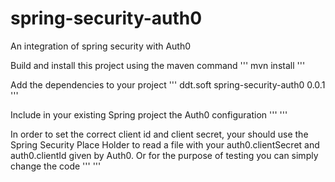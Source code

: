 spring-security-auth0
=====================

An integration of spring security with Auth0

Build and install this project using the maven command
'''
mvn install
'''

Add the dependencies to your project
'''
<dependency>
	<groupId>ddt.soft</groupId>
	<artifactId>spring-security-auth0</artifactId>
	<version>0.0.1</version>
</dependency>
'''


Include in your existing Spring project the Auth0 configuration
'''
	<import resource="classpath:auth0-security-context.xml" /> 
'''

In order to set the correct client id and client secret, your should use the Spring Security Place Holder to read a file with your auth0.clientSecret and auth0.clientId given by Auth0. Or for the purpose of testing you can simply change the code
'''
	<bean id="auth0AuthenticationProvider" class="ddt.spring.security.auth0.Auth0AuthenticationProvider">
		<property name="clientSecret" value="${auth0.clientSecret}" ></property>
		<property name="clientId" value="${auth0.clientId}" ></property>
	</bean>
'''